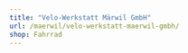 ```yaml
---
title: "Velo-Werkstatt Märwil GmbH"
url: /maerwil/velo-werkstatt-maerwil-gmbh/
shop: Fahrrad
---
```

